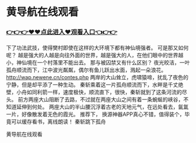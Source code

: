 # 黄导航在线观看

### <a href="https://github.com/baofx/laka/issues/1">👉👉👉♥♥点此进入♥观看入口👈👉👉</a>
下了功法武技，使得樊村即使在这样的大环境下都有神仙境强者。
    可是那又如何呢？
    越是强大的人越是向往外面的世界，越是强大的人，在他们眼中的世界越小，神仙境在一个村落里不能出去。
    那与被囚禁又有什么区别？
    夜光皎洁，一叶孤舟顺流而下，江中波光粼粼，偶尔有鱼儿跃出水面，溅起一朵浪花。
    http://wap.newene.cn/contes.php
    两岸的大山耸立，虎啸猿啼，扰乱了夜色的宁静，但是却平添了一种生动。
    秦斩乘着这一片孤舟顺流而下，水畔是千丈绝壁，小舟如同利箭一样，速度极快，顺流直下，很快，秦斩就到了这条河流的尽头。
    前方两座大山阻断了去路，不过就在两座大山之间有着一条蜿蜒的峡谷，不知道延伸到何处。
    两座大山的半山腰沉浮着古老的天地元气，在远处看去，氤氲一片，好像散发着无色的霞光。
    推荐下， 换源神器APP真心不错，值得装个，毕竟可以缓存看书，离线朗读！
    秦斩跳下孤舟

黄导航在线观看
